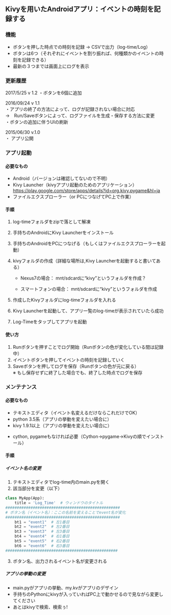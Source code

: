## Kivyを用いたAndroidアプリ：イベントの時刻を記録する

### 機能

* ボタンを押した時点での時刻を記録 → CSVで出力（log-time/Log）
* ボタンは6つ（それぞれにイベントを割り振れば、何種類かのイベントの時刻を記録できる）
* 最新の３つまでは画面上にログを表示

### 更新履歴
2017/5/25 v 1.2
・ボタンを6個に追加

2016/09/24 v 1.1  
・アプリの終了の方法によって、ログが記録されない場合に対応  
→　Run/Saveボタンによって、ログファイルを生成・保存する方法に変更  
・ボタンの追加に伴うUIの刷新

2015/06/30 v.1.0   
・ アプリ公開  


### アプリ起動
#### 必要なもの
* Android（バージョンは確認してないので不明）
* Kivy Launcher（kivyアプリ起動のためのアプリケーション）
https://play.google.com/store/apps/details?id=org.kivy.pygame&hl=ja
* ファイルエクスプローラー（or PCにつなげてPC上で作業）

#### 手順
1. log-timeフォルダをzipで落として解凍

2. 手持ちのAndroidにKivy Launcherをインストール

3. 手持ちのAndroidをPCにつなげる（もしくはファイルエクスプローラーを起動）

4. kivyフォルダの作成（詳細な場所は,Kivy Launcherを起動すると書いてある）

   * Nexus7の場合： mnt/sdcardに“kivy”というフォルダを作成？

   * スマートフォンの場合： mnt/sdcardに“kivy”というフォルダを作成

5. 作成したKivyフォルダにlog-timeフォルダを入れる

6. Kivy Launcherを起動して、アプリ一覧のlog-timeが表示されていたら成功

7. Log-Timeをタップしてアプリを起動

#### 使い方
1. Runボタンを押すことでログ開始（Runボタンの色が変化している間は記録中）
2. イベントボタンを押してイベントの時刻を記録していく
3. Saveボタンを押してログを保存（Runボタンの色が元に戻る）  
    ※ もし保存せずに終了した場合でも、終了した時点でログを保存

### メンテナンス
#### 必要なもの
* テキストエディタ（イベント名変えるだけならこれだけでOK）
* python 3.5系（アプリの挙動を変えたい場合に）
* kivy 1.9.1以上（アプリの挙動を変えたい場合に）
 + cython, pygameもなければ必要（Cython→pygame→Kivyの順でインストール）

#### 手順
##### イベント名の変更
1. テキストエディタでlog-time内のmain.pyを開く
2. 該当部分を変更（以下）
```python
class MyApp(App):
    title = 'Log_Time'  # ウィンドウのタイトル
##################################################
# ボタン名（イベント名）：ここの名前を変えることでevent名が変化
##################################################
    bt1 = "event1"  # 左1番目
    bt2 = "event2"  # 左2番目
    bt3 = "event3"  # 左3番目
    bt4 = "event4"  # 右1番目
    bt5 = "event5"  # 右2番目
    bt6 = "event6"  # 右3番目
#################################################
```
3. ボタン名、出力されるイベント名が変更される

##### アプリの挙動の変更
* main.pyがアプリの挙動、my.kvがアプリのデザイン
* 手持ちのPythonにkivyが入っていればPC上で動かせるので見ながら変更してください
* あとはkivyで検索、検索ぅ!
